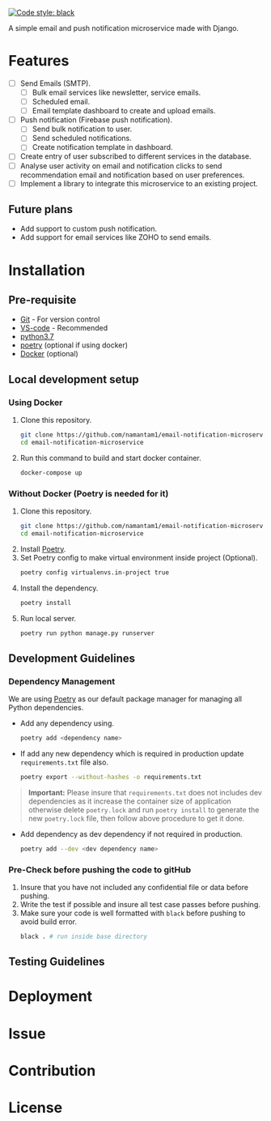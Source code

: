 [![Code style: black](https://img.shields.io/badge/code%20style-black-000000.svg)](https://github.com/psf/black)


A simple email and push notification microservice made with Django.

# Features
- [ ] Send Emails (SMTP).
  - [ ] Bulk email services like newsletter, service emails.
  - [ ] Scheduled email.
  - [ ] Email template dashboard to create and upload emails.
- [ ] Push notification (Firebase push notification).
  - [ ] Send bulk notification to user.
  - [ ] Send scheduled notifications.
  - [ ] Create notification template in dashboard.
- [ ] Create entry of user subscribed to different services in the database.
- [ ] Analyse user activity on email and notification clicks to send recommendation email and notification based on user preferences. 
- [ ] Implement a library to integrate this microservice to an existing project.

## Future plans
- Add support to custom push notification.
- Add support for email services like ZOHO to send emails.

# Installation

## Pre-requisite

- [Git](https://git-scm.com/downloads) - For version control
- [VS-code](https://code.visualstudio.com/download) - Recommended
- [python3.7](https://www.python.org/downloads/release/python-370/)
- [poetry](https://python-poetry.org/docs/#installation) (optional if using docker)
- [Docker](https://www.docker.com/get-started) (optional)

## Local development setup

### Using Docker

1. Clone this repository.
   ```bash
   git clone https://github.com/namantam1/email-notification-microservice
   cd email-notification-microservice
   ```
2. Run this command to build and start docker container.
   ```bash
   docker-compose up
   ```

### Without Docker (Poetry is needed for it)

1. Clone this repository.
   ```bash
   git clone https://github.com/namantam1/email-notification-microservice
   cd email-notification-microservice
   ```
2. Install [Poetry](https://python-poetry.org/docs/#installation).
3. Set Poetry config to make virtual environment inside project (Optional).
   ```bash
   poetry config virtualenvs.in-project true
   ```
4. Install the dependency.
   ```bash
   poetry install
   ```
5. Run local server.
   ```bash
   poetry run python manage.py runserver
   ```

## Development Guidelines

### Dependency Management

We are using [Poetry](https://python-poetry.org) as our default package manager for managing all Python dependencies.

- Add any dependency using.
  ```bash
  poetry add <dependency name>
  ```
- If add any new dependency which is required in production update `requirements.txt` file also.
  ```bash
  poetry export --without-hashes -o requirements.txt
  ```
> **Important:** Please insure that `requirements.txt` does not includes dev dependencies as it increase the container size of application otherwise delete `poetry.lock` and run `poetry install` to generate the new `poetry.lock` file, then follow above procedure to get it done.

- Add dependency as dev dependency if not required in production.
  ```bash
  poetry add --dev <dev dependency name>
  ```

### Pre-Check before pushing the code to gitHub
1. Insure that you have not included any confidential file or data before pushing.
2. Write the test if possible and insure all test case passes before pushing.
3. Make sure your code is well formatted with `black` before pushing to avoid build error.
   ```bash
   black . # run inside base directory
   ```

## Testing Guidelines

# Deployment

# Issue

# Contribution

# License
